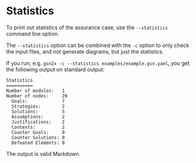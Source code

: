 
# Statistics

To print out statistics of the assurance case, use the `--statistics` command line option.

The `--statistics` option can be combined with the `-c` option to only check the input files, 
and not generate diagrams, but just the statistics.

If you run, e.g. `gsn2x -c --statistics examples/example.gsn.yaml`, you get the following output on standard output:

```
Statistics
==========
Number of modules:   1
Number of nodes:     20
  Goals:             7
  Strategies:        2
  Solutions:         5
  Assumptions:       2
  Justifications:    2
  Contexts:          2
  Counter Goals:     0
  Counter Solutions: 0
  Defeated Elements: 0
```

The output is valid Markdown.
